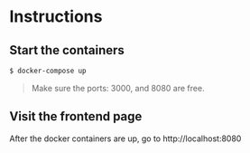 # Instructions

## Start the containers

```bash
$ docker-compose up
```

> Make sure the ports: 3000, and 8080 are free.

## Visit the frontend page
After the docker containers are up, go to http://localhost:8080
